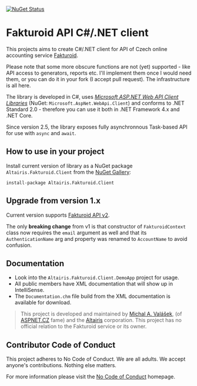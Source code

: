 [![NuGet Status](https://img.shields.io/nuget/v/Altairis.Fakturoid.Client.svg?style=flat-square&label=nuget)](https://www.nuget.org/packages/Altairis.Fakturoid.Client/)

# Fakturoid API C#/.NET client

This projects aims to create C#/.NET client for API of Czech online accounting service [Fakturoid](http://www.fakturoid.cz).

Please note that some more obscure functions are not (yet) supported - like API access to generators, reports etc. I'll implement them once I would need them, or you can do it in your fork (I accept pull request). The infrastructure is all here.

The library is developed in C#, uses _[Microsoft ASP.NET Web API Client Libraries](http://www.asp.net/web-api)_ (NuGet: `Microsoft.AspNet.WebApi.Client`) and conforms to .NET Standard 2.0 - therefore you can use it both in .NET Framework 4.x and .NET Core.

Since version 2.5, the library exposes fully asynchronnous Task-based API for use with `async` and `await`.

## How to use in your project

Install current version of library as a NuGet package `Altairis.Fakturoid.Client` from the [NuGet Gallery](http://www.nuget.org):

    install-package Altairis.Fakturoid.Client

## Upgrade from version 1.x


Current version supports [Fakturoid API v2](http://docs.fakturoid.apiary.io/). 

The only **breaking change** from v1 is that constructor of `FakturoidContext` class now requires the `email` argument as well and that its `AuthenticationName` arg and property was renamed to `AccountName` to avoid confusion.

## Documentation

* Look into the `Altairis.Fakturoid.Client.DemoApp` project for usage.
* All public members have XML documentation that will show up in IntelliSense.
* The `Documentation.chm` file build from the XML documentation is available for download. 

> This project is developed and maintained by [Michal A. Valášek](http://www.rider.cz), (of [ASPNET.CZ](http://www.aspnet.cz/) fame) and the [Altairis](http://www.altairis.cz) corporation. This project has no official relation to the Fakturoid service or its owner.

## Contributor Code of Conduct

This project adheres to No Code of Conduct. We are all adults. We accept anyone's contributions. Nothing else matters.

For more information please visit the [No Code of Conduct](https://github.com/domgetter/NCoC) homepage.
